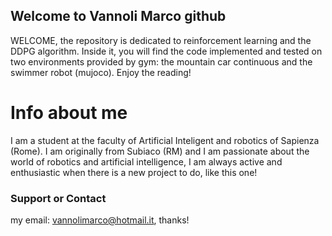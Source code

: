 ## Welcome to Vannoli Marco github
WELCOME, the repository is dedicated to reinforcement learning and the DDPG algorithm. Inside it, you will find the code implemented and tested on two environments provided by gym: the mountain car continuous and the swimmer robot (mujoco). Enjoy the reading!

# Info about me
I am a student at the faculty of Artificial Inteligent and robotics of Sapienza (Rome). I am originally from Subiaco (RM) and I am passionate about the world of robotics and artificial intelligence, I am always active and enthusiastic when there is a new project to do, like this one!

### Support or Contact
my email: vannolimarco@hotmail.it, thanks!
